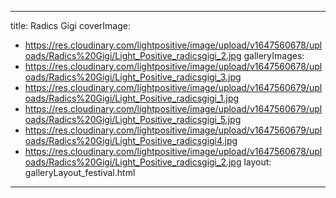 
---
title: Radics Gigi
coverImage:
  - https://res.cloudinary.com/lightpositive/image/upload/v1647560678/uploads/Radics%20Gigi/Light_Positive_radicsgigi_2.jpg
galleryImages:
   - https://res.cloudinary.com/lightpositive/image/upload/v1647560678/uploads/Radics%20Gigi/Light_Positive_radicsgigi_3.jpg
   - https://res.cloudinary.com/lightpositive/image/upload/v1647560679/uploads/Radics%20Gigi/Light_Positive_radicsgigi_1.jpg
   - https://res.cloudinary.com/lightpositive/image/upload/v1647560679/uploads/Radics%20Gigi/Light_Positive_radicsgigi_5.jpg
   - https://res.cloudinary.com/lightpositive/image/upload/v1647560679/uploads/Radics%20Gigi/Light_Positive_radicsgigi4.jpg
   - https://res.cloudinary.com/lightpositive/image/upload/v1647560678/uploads/Radics%20Gigi/Light_Positive_radicsgigi_2.jpg
layout: galleryLayout_festival.html
---
